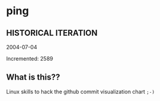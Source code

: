 # ping

## HISTORICAL ITERATION
2004-07-04

Incremented: 2589

## What is this?? 
Linux skills to hack the github commit visualization chart `;-)`
